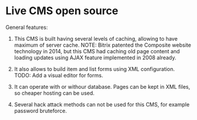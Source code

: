 Live CMS open source
=======

General features:

1. This CMS is built having several levels of caching, allowing to have maximum of server cache.
NOTE: Bitrix patented the Composite website technology in 2014, but this CMS had caching old page content and loading updates using AJAX feature implemented in 2008 already.

2. It also allows to build item and list forms using XML configuration.
TODO: Add a visual editor for forms.

3. It can operate with or withour database. Pages can be kept in XML files, so cheaper hosting can be used.

4. Several hack attack methods can not be used for this CMS, for example password bruteforce.

